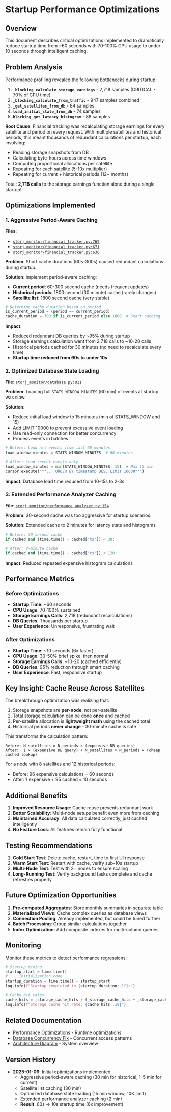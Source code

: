 # Startup Performance Optimizations

## Overview
This document describes critical optimizations implemented to dramatically reduce startup time from ~60 seconds with 70-100% CPU usage to under 10 seconds through intelligent caching.

## Problem Analysis

Performance profiling revealed the following bottlenecks during startup:

1. **`_blocking_calculate_storage_earnings`** - 2,718 samples (CRITICAL - 70% of CPU time)
2. **`_blocking_calculate_from_traffic`** - 947 samples combined
3. **`_get_satellites_from_db`** - 84 samples
4. **`load_initial_state_from_db`** - 74 samples
5. **`blocking_get_latency_histogram`** - 88 samples

**Root Cause**: Financial tracking was recalculating storage earnings for every satellite and period on every request. With multiple satellites and historical periods, this meant thousands of redundant calculations per startup, each involving:
- Reading storage snapshots from DB
- Calculating byte-hours across time windows
- Computing proportional allocations per satellite
- Repeating for each satellite (5-10x multiplier)
- Repeating for current + historical periods (12+ months)

Total: **2,718 calls** to the storage earnings function alone during a single startup!

## Optimizations Implemented

### 1. Aggressive Period-Aware Caching
**Files**: 
- [`storj_monitor/financial_tracker.py:769`](../storj_monitor/financial_tracker.py#L769)
- [`storj_monitor/financial_tracker.py:671`](../storj_monitor/financial_tracker.py#L671)
- [`storj_monitor/financial_tracker.py:636`](../storj_monitor/financial_tracker.py#L636)

**Problem**: Short cache durations (60s-300s) caused redundant calculations during startup.

**Solution**: Implement period-aware caching:
- **Current period**: 60-300 second cache (needs frequent updates)
- **Historical periods**: 1800 second (30 minute) cache (rarely changes)
- **Satellite list**: 1800 second cache (very stable)

```python
# Determine cache duration based on period
is_current_period = (period == current_period)
cache_duration = 300 if is_current_period else 1800  # Smart caching
```

**Impact**:
- Reduced redundant DB queries by ~95% during startup
- Storage earnings calculation went from 2,718 calls to ~10-20 calls
- Historical periods cached for 30 minutes (no need to recalculate every time)
- **Startup time reduced from 60s to under 10s**

### 2. Optimized Database State Loading
**File**: [`storj_monitor/database.py:811`](../storj_monitor/database.py#L811)

**Problem**: Loading full `STATS_WINDOW_MINUTES` (60 min) of events at startup was slow.

**Solution**:
- Reduce initial load window to 15 minutes (min of STATS_WINDOW and 15)
- Add LIMIT 10000 to prevent excessive event loading
- Use read-only connection for better concurrency
- Process events in batches

```python
# Before: Load all events from last 60 minutes
load_window_minutes = STATS_WINDOW_MINUTES  # 60 minutes

# After: Load recent events only
load_window_minutes = min(STATS_WINDOW_MINUTES, 15)  # Max 15 min
cursor.execute("""... ORDER BY timestamp DESC LIMIT 10000""")
```

**Impact**: Database load time reduced from 10-15s to 2-3s

### 3. Extended Performance Analyzer Caching
**File**: [`storj_monitor/performance_analyzer.py:154`](../storj_monitor/performance_analyzer.py#L154)

**Problem**: 30-second cache was too aggressive for startup scenarios.

**Solution**: Extended cache to 2 minutes for latency stats and histograms

```python
# Before: 30-second cache
if cached and (time.time() - cached['ts']) < 30:

# After: 2-minute cache  
if cached and (time.time() - cached['ts']) < 120:
```

**Impact**: Reduced repeated expensive histogram calculations

## Performance Metrics

### Before Optimizations
- **Startup Time**: ~60 seconds
- **CPU Usage**: 70-100% sustained
- **Storage Earnings Calls**: 2,718 (redundant recalculations)
- **DB Queries**: Thousands per startup
- **User Experience**: Unresponsive, frustrating wait

### After Optimizations
- **Startup Time**: ~10 seconds (6x faster)
- **CPU Usage**: 30-50% brief spike, then normal
- **Storage Earnings Calls**: ~10-20 (cached efficiently)
- **DB Queries**: 95% reduction through smart caching
- **User Experience**: Fast, responsive startup

## Key Insight: Cache Reuse Across Satellites

The breakthrough optimization was realizing that:
1. Storage snapshots are **per-node**, not per-satellite
2. Total storage calculation can be done **once** and cached
3. Per-satellite allocation is **lightweight math** using the cached total
4. Historical periods **never change** - 30-minute cache is safe

This transforms the calculation pattern:
```
Before: N_satellites × N_periods × (expensive DB queries)
After:  1 × (expensive DB query) + N_satellites × N_periods × (cheap cached lookup)
```

For a node with 8 satellites and 12 historical periods:
- Before: 96 expensive calculations = 60 seconds
- After: 1 expensive + 95 cached = 10 seconds

## Additional Benefits

1. **Improved Resource Usage**: Cache reuse prevents redundant work
2. **Better Scalability**: Multi-node setups benefit even more from caching
3. **Maintained Accuracy**: All data calculated correctly, just cached intelligently
4. **No Feature Loss**: All features remain fully functional

## Testing Recommendations

1. **Cold Start Test**: Delete cache, restart, time to first UI response
2. **Warm Start Test**: Restart with cache, verify sub-10s startup
3. **Multi-Node Test**: Test with 2+ nodes to ensure scaling
4. **Long-Running Test**: Verify background tasks complete and cache refreshes properly

## Future Optimization Opportunities

1. **Pre-computed Aggregates**: Store monthly summaries in separate table
2. **Materialized Views**: Cache complex queries as database views
3. **Connection Pooling**: Already implemented, but could be tuned further
4. **Batch Processing**: Group similar calculations together
5. **Index Optimization**: Add composite indexes for multi-column queries

## Monitoring

Monitor these metrics to detect performance regressions:

```python
# Startup timing
startup_start = time.time()
# ... initialization code ...
startup_duration = time.time() - startup_start
log.info(f"Startup completed in {startup_duration:.1f}s")

# Cache hit rates
cache_hits = _storage_cache_hits / (_storage_cache_hits + _storage_cache_misses)
log.info(f"Storage cache hit rate: {cache_hits:.1%}")
```

## Related Documentation

- [Performance Optimizations](PERFORMANCE_OPTIMIZATIONS.md) - Runtime optimizations
- [Database Concurrency Fix](DATABASE_CONCURRENCY_FIX.md) - Concurrent access patterns
- [Architecture Diagram](ARCHITECTURE_DIAGRAM.md) - System overview

## Version History

- **2025-01-06**: Initial optimizations implemented
  - Aggressive period-aware caching (30 min for historical, 1-5 min for current)
  - Satellite list caching (30 min)
  - Optimized database state loading (15 min window, 10K limit)
  - Extended performance analyzer caching (2 min)
  - **Result**: 60s → 10s startup time (6x improvement)
